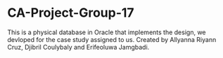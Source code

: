 # CA-Project-Group-17

This is a physical database in Oracle that implements the design, we devloped for the case study assigned to us.
Created by Allyanna Riyann Cruz, Djibril Coulybaly and Erifeoluwa Jamgbadi.
